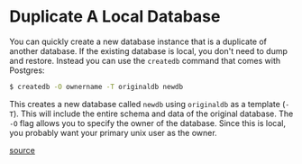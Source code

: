 # Duplicate A Local Database

You can quickly create a new database instance that is a duplicate of another
database. If the existing database is local, you don't need to dump and
restore. Instead you can use the `createdb` command that comes with Postgres:

```bash
$ createdb -O ownername -T originaldb newdb
```

This creates a new database called `newdb` using `originaldb` as a template
(`-T`). This will include the entire schema and data of the original database.
The `-O` flag allows you to specify the owner of the database. Since this is
local, you probably want your primary unix user as the owner.

[source](https://stackoverflow.com/a/6739995/535590)
